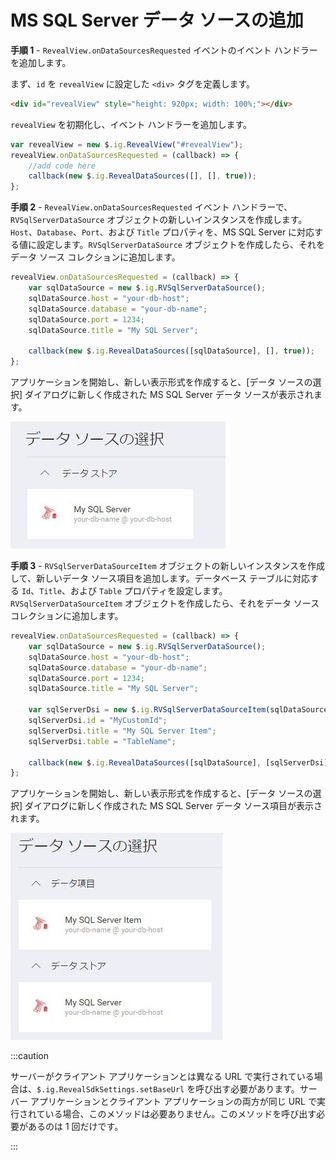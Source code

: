 # MS SQL Server データ ソースの追加

**手順 1** - `RevealView.onDataSourcesRequested` イベントのイベント ハンドラーを追加します。

まず、`id` を `revealView` に設定した `<div>` タグを定義します。

```html
<div id="revealView" style="height: 920px; width: 100%;"></div>
```

`revealView` を初期化し、イベント ハンドラーを追加します。

```js
var revealView = new $.ig.RevealView("#revealView");
revealView.onDataSourcesRequested = (callback) => {
    //add code here
    callback(new $.ig.RevealDataSources([], [], true));
};
```

**手順 2** - `RevealView.onDataSourcesRequested` イベント ハンドラーで、`RVSqlServerDataSource` オブジェクトの新しいインスタンスを作成します。`Host`、`Database`、`Port`、および `Title` プロパティを、MS SQL Server に対応する値に設定します。`RVSqlServerDataSource` オブジェクトを作成したら、それをデータ ソース コレクションに追加します。

```js
revealView.onDataSourcesRequested = (callback) => {
    var sqlDataSource = new $.ig.RVSqlServerDataSource();
    sqlDataSource.host = "your-db-host";
    sqlDataSource.database = "your-db-name";
    sqlDataSource.port = 1234;
    sqlDataSource.title = "My SQL Server";

    callback(new $.ig.RevealDataSources([sqlDataSource], [], true));
};
```

アプリケーションを開始し、新しい表示形式を作成すると、[データ ソースの選択] ダイアログに新しく作成された  MS SQL Server データ ソースが表示されます。

![](images/ms-sql-server-data-source.jpg)

**手順 3** - `RVSqlServerDataSourceItem` オブジェクトの新しいインスタンスを作成して、新しいデータ ソース項目を追加します。データベース テーブルに対応する `Id`、`Title`、および `Table` プロパティを設定します。`RVSqlServerDataSourceItem` オブジェクトを作成したら、それをデータ ソース コレクションに追加します。

```js
revealView.onDataSourcesRequested = (callback) => {
    var sqlDataSource = new $.ig.RVSqlServerDataSource();
    sqlDataSource.host = "your-db-host";
    sqlDataSource.database = "your-db-name";
    sqlDataSource.port = 1234;
    sqlDataSource.title = "My SQL Server";

    var sqlServerDsi = new $.ig.RVSqlServerDataSourceItem(sqlDataSource);
    sqlServerDsi.id = "MyCustomId";
    sqlServerDsi.title = "My SQL Server Item";
    sqlServerDsi.table = "TableName";    

    callback(new $.ig.RevealDataSources([sqlDataSource], [sqlServerDsi], true));
};
```

アプリケーションを開始し、新しい表示形式を作成すると、[データ ソースの選択] ダイアログに新しく作成された MS SQL Server データ ソース項目が表示されます。

![](images/ms-sql-server-data-source-item.jpg)

:::caution

サーバーがクライアント アプリケーションとは異なる URL で実行されている場合は、`$.ig.RevealSdkSettings.setBaseUrl` を呼び出す必要があります。サーバー アプリケーションとクライアント アプリケーションの両方が同じ URL で実行されている場合、このメソッドは必要ありません。このメソッドを呼び出す必要があるのは 1 回だけです。

:::
